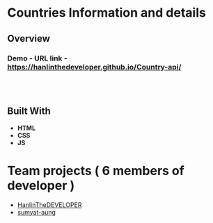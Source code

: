 # Countries Information and details 

## Overview

  <h3>   Demo - URL link -
    <a href="https://hanlinthedeveloper.github.io/Country-api/">
   https://hanlinthedeveloper.github.io/Country-api/
    </a>
  </h3>
  
<br/>
<br/>

## Built With

- **HTML**
- **CSS**
- **JS**

# Team projects  ( 6 members of developer )

- [HanlinTheDEVELOPER](www.github.com/HanlinTheDEVELOPER)
- [sumyat-aung](www.github.com/sumyat-aung)

